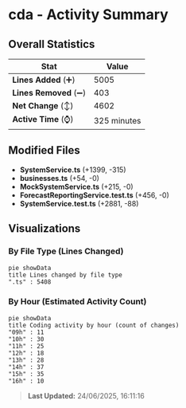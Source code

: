 # cda - Activity Summary 

## Overall Statistics

| Stat                   | Value                                                             |
| ---------------------- | ----------------------------------------------------------------- |
| **Lines Added** (➕)   | 5005                                          |
| **Lines Removed** (➖) | 403                                        |
| **Net Change** (↕)    | 4602                |
| **Active Time** (⌚)   | 325 minutes |


## Modified Files
- **SystemService.ts** (+1399, -315)
- **businesses.ts** (+54, -0)
- **MockSystemService.ts** (+215, -0)
- **ForecastReportingService.test.ts** (+456, -0)
- **SystemService.test.ts** (+2881, -88)

## Visualizations

### By File Type (Lines Changed)

```mermaid
pie showData
title Lines changed by file type
".ts" : 5408
```

### By Hour (Estimated Activity Count)

```mermaid
pie showData
title Coding activity by hour (count of changes)
"09h" : 11
"10h" : 30
"11h" : 25
"12h" : 18
"13h" : 28
"14h" : 37
"15h" : 35
"16h" : 10
```


> **Last Updated:** 24/06/2025, 16:11:16